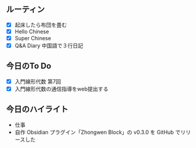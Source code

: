 ## ルーティン
- [x] 起床したら布団を畳む
- [x] Hello Chinese
- [x] Super Chinese
- [x] Q&A Diary 中国語で３行日記
## 今日のTo Do
- [x] 入門線形代数 第7回
- [x] 入門線形代数の通信指導をweb提出する
## 今日のハイライト
- 仕事
- 自作 Obsidian プラグイン「Zhongwen Block」の v0.3.0 を GitHub でリリースした
